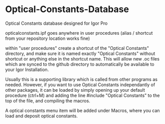 # Optical-Constants-Database
Optical Constants database designed for Igor Pro


opticalconstants.ipf goes anywhere in user procedures (alias / shortcut from your repository location works fine)

within "user procedures" create a shortcut of the "Optical Constants" directory, and make sure it is named exactly "Optical Constants" without shortcut or anything else in the shortcut name.  This will allow new .oc files which are synced to the github directory to automatically be available to your Igor Installation.

Usually this is a supporting library which is called from other programs as needed.  However, if you want to use Optical Constants independantly of other packages, it can be loaded by simply opening up your default procedure (ctrl+M) and adding the line
#include "Optical Constants"
to the top of the file, and compiling the macros.

A optical constants menu item will be added under Macros, where you can load and deposit optical constants.
